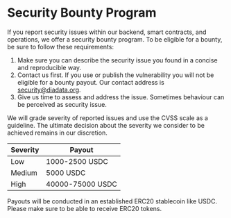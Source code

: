 # Security Bounty Program

If you report security issues within our backend, smart contracts, and operations, we offer a security bounty program. To be eligible for a bounty, be sure to follow these requirements:

1. Make sure you can describe the security issue you found in a concise and reproducible way.
2. Contact us first. If you use or publish the vulnerability you will not be eligible for a bounty payout. Our contact address is [security@diadata.org](mailto:security@diadata.org).
3. Give us time to assess and address the issue. Sometimes behaviour can be perceived as security issue.

We will grade severity of reported issues and use the CVSS scale as a guideline. The ultimate decision about the severity we consider to be achieved remains in our discretion.

| Severity | Payout           |
| -------- | ---------------- |
| Low      | 1000-2500 USDC   |
| Medium   | 5000 USDC        |
| High     | 40000-75000 USDC |

Payouts will be conducted in an established ERC20 stablecoin like USDC. Please make sure to be able to receive ERC20 tokens.
